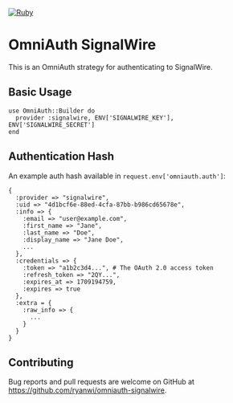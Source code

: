 [![Ruby](https://github.com/ryanwi/omniauth-signalwire/actions/workflows/ruby.yml/badge.svg)](https://github.com/ryanwi/omniauth-signalwire/actions/workflows/ruby.yml)

# OmniAuth SignalWire

This is an OmniAuth strategy for authenticating to SignalWire.

## Basic Usage

    use OmniAuth::Builder do
      provider :signalwire, ENV['SIGNALWIRE_KEY'], ENV['SIGNALWIRE_SECRET']
    end

## Authentication Hash
An example auth hash available in `request.env['omniauth.auth']`:

```
{
  :provider => "signalwire",
  :uid => "4d1bcf6e-88ed-4cfa-87bb-b986cd65678e",
  :info => {
    :email => "user@example.com",
    :first_name => "Jane",
    :last_name => "Doe",
    :display_name => "Jane Doe",
    ...
  },
  :credentials => {
    :token => "a1b2c3d4...", # The OAuth 2.0 access token
    :refresh_token => "2QY...",
    :expires_at => 1709194759,
    :expires => true
  },
  :extra = {
    :raw_info => {
      ...
    }
  }
}
```

## Contributing

Bug reports and pull requests are welcome on GitHub at https://github.com/ryanwi/omniauth-signalwire.
